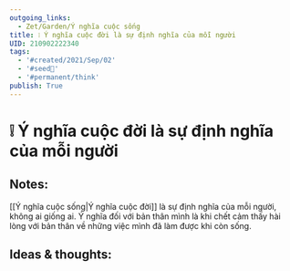 ```yaml
---
outgoing_links:
  - Zet/Garden/Ý nghĩa cuộc sống
title: ❕ Ý nghĩa cuộc đời là sự định nghĩa của mỗi người
UID: 210902222340
tags:
  - '#created/2021/Sep/02'
  - '#seed🥜'
  - '#permanent/think'
publish: True
---
```

# ❕ Ý nghĩa cuộc đời là sự định nghĩa của mỗi người

## Notes:
[[Ý nghĩa cuộc sống|Ý nghĩa cuộc đời]] là sự định nghĩa của mỗi người, không ai giống ai. Ý nghĩa đối với bản thân mình là khi chết cảm thấy hài lòng với bản thân về những việc mình đã làm được khi còn sống.

## Ideas & thoughts:

